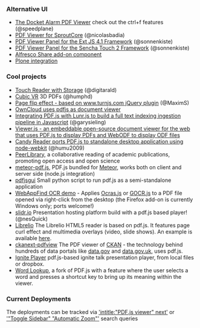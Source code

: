 ### Alternative UI

+ [The Docket Alarm PDF Viewer](https://www.docketalarm.com/cases/PTAB/IPR2013-00142/Inter_Partes_Review_of_U.S._Pat._6931558/07-29-2014-PET-221/Final_Decision-51-Final_Written_Decision/?pdfjs) check out the ctrl+f features (@speedplane)
+ [PDF Viewer for SproutCore](https://github.com/GestiXi/sproutcore-pdf) (@nicolasbadia)
+ [PDF Viewer Panel for the Ext JS 4.1 Framework](https://github.com/SunboX/ext_ux_pdf_panel) (@sonnenkiste)
+ [PDF Viewer Panel for the Sencha Touch 2 Framework](https://github.com/SunboX/st2_pdf_panel) (@sonnenkiste)
+ [Alfresco Share add-on component](https://share-extras.github.io/addons/media-viewers)
+ [Plone integration](https://github.com/collective/collective.pdfjs)

### Cool projects
+ [Touch Reader with Storage](https://github.com/digitarald/pdf-reader.js) (@digitarald)
+ [Cubic VR](http://cjcliffe.github.com/CubicVR.js/cubicvr/samples/pdf/pdf_gallery.html) 3D PDFs (@humphd)
+ [Page flip effect - based on www.turnjs.com jQuery plugin](http://www.maxims6n.bget.ru/pdf_books/demo_21.html) (@MaximS)
+ [OwnCloud uses pdfjs as document viewer](http://www.webupd8.org/2012/01/owncloud-3-gets-built-in-text-editor.html)
+ [Integrating PDF.js with Lunr.js to build a full text indexing ingestion pipeline in Javascript](https://www.garysieling.com/blog/parsing-pdfs-at-scale-with-node-js-pdf-js-and-lunr-js) (@garysieling)
+ [Viewer.js - an embeddable open-source document viewer for the web that uses PDF.js to display PDFs and WebODF to display ODF files](http://viewerjs.org)  
+ [Candy Reader ports PDF.js to standalone desktop application using node-webkit](https://github.com/humu2009/candy-pdf-reader) (@humu2009)
+ [PeerLibrary](https://github.com/peerlibrary/peerlibrary), a collaborative reading of academic publications, promoting open access and open science
+ [meteor-pdf.js](https://atmosphere.meteor.com/package/pdf.js), PDF.js bundled for [Meteor](http://meteor.com/), works both on client and server side (node.js integration)
+ [pdfjsgui](https://github.com/parkerlreed/pdfjsgui) Small python script to run pdf.js as a semi-standalone application
+ [WebAppFind OCR demo](https://github.com/brettz9/webappfind/blob/master/demos/ocr.html) - Applies [Ocras.js](http://antimatter15.github.io/ocrad.js/demo.html) or [GOCR.js](http://antimatter15.github.io/gocr.js/demo.html) to a PDF file opened via right-click from the desktop (the Firefox add-on is currently Windows only; ports welcome!)
+ [slidr.io](http://slidr.io/) Presentation hosting platform build with a pdf.js based player! (@nesQuick)
+ [Librelio](https://github.com/libreliodev/javascript) The Librelio HTML5 reader is based on pdf.js. It features page curl effect and multimedia overlays (video, slide shows). An example is available [here](http://reader.librelio.com/pdfreader.html?waurl=%2Fwind_355%2Fwind_355.pdf).
+ [ckanext-pdfview](https://github.com/ckan/ckanext-pdfview) The PDF viewer of [CKAN](http://ckan.org) - the technology behind hundreds of data portals like [data.gov](http://data.gov) and [data.gov.uk](http:/data.gov.uk), uses pdf.js.
+ [Ignite Player](https://github.com/clkao/ignite) pdf.js-based ignite talk presentation player, from local files or dropbox.
+ [Word Lookup](https://github.com/samurdhilbk/pdf.js), a fork of PDF.js with a feature where the user selects a word and presses a shortcut key to bring up its meaning within the viewer.

### Current Deployments

The deployments can be tracked via ['intitle:"PDF.js viewer" next'](https://www.google.com/search?q=intitle%3A"PDF.js+viewer"+next) or ['"Toggle Sidebar" "Automatic Zoom"'](https://www.google.com/search?q="Toggle+Sidebar"+"Automatic+Zoom") search queries